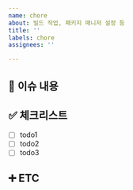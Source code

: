 ```yaml
---
name: chore
about: 빌드 작업, 패키지 매니저 설정 등
title: ''
labels: chore
assignees: ''

---
```


## 📄 이슈 내용

## ✅ 체크리스트
- [ ] todo1
- [ ] todo2
- [ ] todo3

## ➕ ETC

